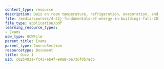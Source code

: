 ```yaml
---
content_type: resource
description: Quiz on room temperature, refrigeration, evaporation, and energy flow.
file: /media/courses/4-42j-fundamentals-of-energy-in-buildings-fall-2010/c02b403efc43eb4f90a8be736fdb7acb_MIT4_42JF10_quiz01.pdf
file_type: application/pdf
learning_resource_types:
- Exams
ocw_type: OCWFile
parent_title: Exams
parent_type: CourseSection
resourcetype: Document
title: Quiz 1
uid: c02b403e-fc43-eb4f-90a8-be736fdb7acb
---
```

